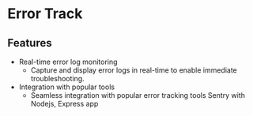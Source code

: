 # Error Track

## Features
- Real-time error log monitoring
   - Capture and display error logs in real-time to enable immediate troubleshooting.
- Integration with popular tools
   - Seamless integration with popular error tracking tools Sentry with Nodejs, Express app

